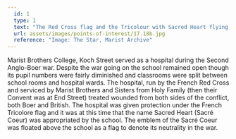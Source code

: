 ```yaml
---
  id: 1
  type: 1
  text: "The Red Cross flag and the Tricolour with Sacred Heart flying above Marist Brothers College, Koch Street in c.1900."
  url: assets/images/points-of-interest/17.18b.jpg
  reference: "Image: The Star, Marist Archive"
---
```

Marist Brothers College, Koch Street served as a hospital during the Second Anglo-Boer war. Despite the war going on the school remained open though its pupil numbers were fairly diminished and classrooms were split between school rooms and hospital wards. The hospital, run by the French Red Cross and serviced by Marist Brothers and Sisters from Holy Family (then their Convent was at End Street) treated wounded from both sides of the conflict, both Boer and British. The hospital was given protection under the French Tricolore flag and it was at this time that the name Sacred Heart (Sacré Coeur) was appropriated by the school. The emblem of the Sacré Coeur was floated above the school as a flag to denote its neutrality in the war.
        